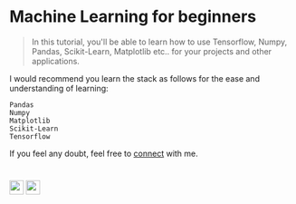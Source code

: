 # Machine Learning for beginners 
> In this tutorial, you'll be able to learn how to use Tensorflow, Numpy, Pandas, Scikit-Learn, Matplotlib etc.. for your projects and other applications.

I would recommend you learn the stack as follows for the ease and understanding of learning:
```
Pandas
Numpy
Matplotlib
Scikit-Learn
Tensorflow
```

If you feel any doubt, feel free to [connect](https://www.instagram.com/shimeon.alakkal) with me.

#     

[<img src="https://www.flaticon.com/free-icon/instagram_1384063?term=instagram&page=1&position=11&related_item_id=1384063" width="25"/>](https://www.instagram.com/shimron.alakkal)       [<img src="https://www.flaticon.com/svg/static/icons/svg/1051/1051333.svg" width="25"/>](https://www.linkedin.com/in/shimron-alakkal-884831196/)
